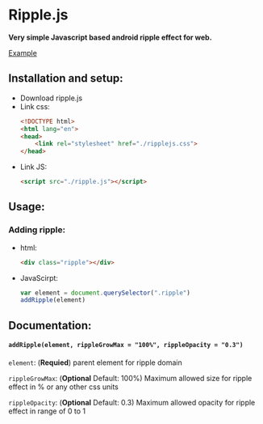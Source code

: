 # Ripple.js
**Very simple Javascript based android ripple effect for web.**

[Example](https://mobilex1122.github.io/ripple.js/example.html)

## Installation and setup:

- Download ripple.js 
- Link css:
    ```html
    <!DOCTYPE html>
    <html lang="en">
    <head>
        <link rel="stylesheet" href="./ripplejs.css">
    </head>
    ```
- Link JS: 
    ```html
    <script src="./ripple.js"></script>
    ```

## Usage:

### Adding ripple:
- html:
    ```html
    <div class="ripple"></div>
    ```
- JavaScirpt:
    ```js
    var element = document.querySelector(".ripple")
    addRipple(element)
    ```

## Documentation:

#### `addRipple(element, rippleGrowMax = "100%", rippleOpacity = "0.3")`

`element`: (**Requied**) parent element for ripple domain

`rippleGrowMax`: (**Optional** Default: 100%) Maximum allowed size for ripple effect in % or any other css units

`rippleOpacity`: (**Optional** Default: 0.3) Maximum allowed opacity for ripple effect in range of 0 to 1
